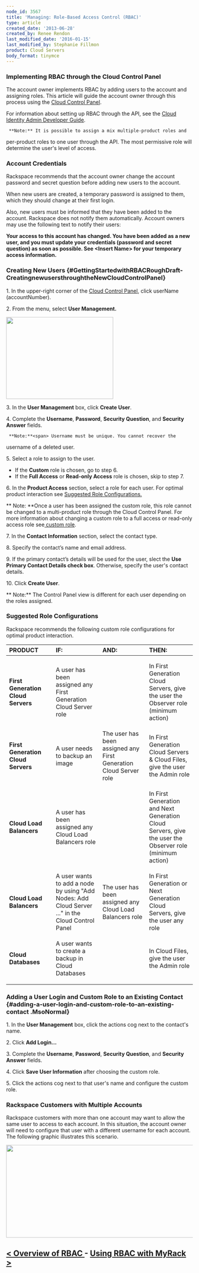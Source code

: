 ```yaml
---
node_id: 3567
title: 'Managing: Role-Based Access Control (RBAC)'
type: article
created_date: '2013-06-28'
created_by: Renee Rendon
last_modified_date: '2016-01-15'
last_modified_by: Stephanie Fillmon
product: Cloud Servers
body_format: tinymce
---
```


### Implementing RBAC through the Cloud Control Panel

The account owner implements RBAC by adding users to the account and
assigning roles. This article will guide the account owner through this
process using the [Cloud Control
Panel](https://mycloud.rackspace.com/).

For information about setting up RBAC through the API, see the [Cloud
Identity Admin Developer
Guide](http://docs.rackspace.com/auth/api/v2.0/auth-client-devguide/content/Overview-d1e65.html).

     **Note:** It is possible to assign a mix multiple-product roles and
per-product roles to one user through the API. The most permissive role
will determine the user's level of access.

### Account Credentials

Rackspace recommends that the account owner change the account password
and secret question before adding new users to the account.

<span>When new users are created, a temporary password is assigned to
them, which they should change at their first login.</span>

Also, new users must be informed that they have been added to the
account. Rackspace does not notify them automatically. Account owners
may use the following text to notify their users:

**Your access to this account has changed. You have been added as a new
user, and you must update your credentials (password and secret
question) as soon as possible. See &lt;Insert Name&gt; for your
temporary access information.**

### Creating New Users  {#GettingStartedwithRBACRoughDraft-CreatingnewusersthroughtheNewCloudControlPanel}

<span>1.</span> <span> In the upper-right corner o</span><span>f
the</span> [Cloud Control Panel](https://mycloud.rackspace.com/)<span>,
click</span> <span> userName (accountNumber)</span><span>.</span>

2\. From the menu, select **User Management.**

<img src="https://8026b2e3760e2433679c-fffceaebb8c6ee053c935e8915a3fbe7.ssl.cf2.rackcdn.com/field/image/UserManagement_1.png" width="289" height="221" />

<span>3. In the</span> **User Management**<span> box, click</span>
**Create User**<span>.</span>

4\. Complete the **Username**, **Password**, **Security Question**, and
**Security Answer** fields.

     **Note:**<span> Username must be unique. You cannot recover the
username of a deleted user.</span>

5\. Select a role to assign to the user.

-   <span>If the</span> **Custom** <span>role is chosen, go to
    step 6.</span>
-   <span>If the **Full Access** or **Read-only Access** role is chosen,
    skip to step 7.</span>

6\. In the **Product Access** section, select a role for each user. For
optimal product interaction see [Suggested Role
Configurations.](#configuration)

**     Note: **<span>Once a user has been assigned the custom role, this
role cannot be changed to a multi-product role through the Cloud Control
Panel. For more information about changing a custom role to a full
access or read-only access role see[ custom
role](/how-to/known-issues-and-suggested-workarounds-role-based-access-control-rbac).</span>

7\. In the **Contact Information** section, select the contact type.

8\. Specify the contact&rsquo;s name and email address.

9\. If the primary contact&rsquo;s details will be used for the user, slect
the **Use Primary Contact Details check box**. Otherwise, specify the
user's contact details.

10\. Click **Create User**.

**     Note:** The Control Panel view is different for each user
depending on the roles assigned.

### Suggested Role Configurations

Rackspace recommends the following custom role configurations for
optimal product interaction.

<table>
<colgroup>
<col width="25%" />
<col width="25%" />
<col width="25%" />
<col width="25%" />
</colgroup>
<thead>
<tr class="header">
<th align="left">PRODUCT</th>
<th align="left">IF:</th>
<th align="left">AND:</th>
<th align="left">THEN:</th>
</tr>
</thead>
<tbody>
<tr class="odd">
<td align="left"><strong>First Generation Cloud Servers</strong></td>
<td align="left"><p>A user has been assigned any First Generation Cloud Server role</p></td>
<td align="left"><p> </p></td>
<td align="left"><p>In First Generation<span> Cloud Servers, g</span><span>ive the user the Observer role</span><span> </span><span>(minimum action)</span></p></td>
</tr>
<tr class="even">
<td align="left"><strong>First Generation Cloud Servers</strong> </td>
<td align="left">A user needs to backup an image</td>
<td align="left">The user has been assigned any First Generation Cloud Server <span>role </span></td>
<td align="left">In First Generation Cloud Servers &amp; Cloud Files, give the user the Admin role </td>
</tr>
<tr class="odd">
<td align="left"><strong>Cloud Load Balancers</strong></td>
<td align="left"><p>A user has been assigned any Cloud Load Balancers role</p></td>
<td align="left"><p> </p></td>
<td align="left"><p>In First Generation and Next Generation Cloud Servers, g<span>ive the user the Observer role</span><span> </span><span>(minimum action)</span></p></td>
</tr>
<tr class="even">
<td align="left"><strong>Cloud Load Balancers </strong></td>
<td align="left">A user wants to add a node by using &quot;Add Nodes: Add Cloud Server ...&quot; in the Cloud Control Panel</td>
<td align="left">The user has been assigned any Cloud Load Balancers role</td>
<td align="left">In First Generation or Next Generation Cloud Servers, give the user any role </td>
</tr>
<tr class="odd">
<td align="left"><p><strong>Cloud Databases</strong></p></td>
<td align="left"><p>A user wants to create a backup in Cloud Databases</p></td>
<td align="left"><p> </p></td>
<td align="left"><p>In Cloud Files, give the user the Admin role</p></td>
</tr>
</tbody>
</table>

### **Adding a User Login and Custom Role to an Existing Contact** {#adding-a-user-login-and-custom-role-to-an-existing-contact .MsoNormal}

1\. In the **User Management** box, click the actions cog next to the
contact's name.

2\. Click **Add Login...**

3\. Complete the **Username**, **Password**, **Security Question**, and
**Security Answer** fields.

<span>4. Click **Save User Information** after choosing the custom
role.</span>

<span>5. Click the actions cog next to that user's name and configure
the custom role.</span>

### <span>Rackspace Customers with Multiple Accounts</span>

Rackspace customers with more than one account may want to allow the
same user to access to each account. In this situation, the account
owner will need to configure that user with a different username for
each account. The following graphic illustrates this scenario.

<img src="https://8026b2e3760e2433679c-fffceaebb8c6ee053c935e8915a3fbe7.ssl.cf2.rackcdn.com/field/image/MutiAccountsRBAC.png" width="534" height="250" />



[&lt; Overview of RBAC ](/how-to/overview-role-based-access-control-rbac)  -   [Using RBAC with MyRack &gt;](/how-to/using-rbac-with-myrackspace)
-------------------------------------------------------------------------------------------------------------------------------------------------------------------------------------------------------------------------------------



